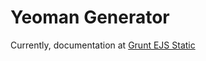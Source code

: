 Yeoman Generator
====================

Currently, documentation at [Grunt EJS Static](https://github.com/shaekuronen/grunt-ejs-static)

